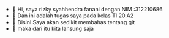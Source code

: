 - 👋 Hi, saya rizky syahhendra fanani dengan NIM :312210686
- 👀 Dan ini adalah tugas saya pada kelas TI 20.A2
- 🌱 Disini Saya akan sedikit membahas tentang git
- 💞️ maka dari itu kita lansung saja
